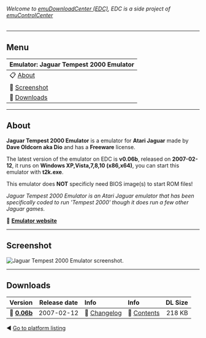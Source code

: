 ###### Welcome to [emuDownloadCenter (EDC)](https://github.com/PhoenixInteractiveNL/emuDownloadCenter/wiki/), EDC is a side project of [emuControlCenter](https://github.com/PhoenixInteractiveNL/emuControlCenter/wiki/)
***
## Menu
| **Emulator: Jaguar Tempest 2000 Emulator** |
|:---------|
| :clipboard: [About](#about) |
| :sunrise: [Screenshot](#screenshot) |
| :floppy_disk: [Downloads](#downloads) |
***
## About
**Jaguar Tempest 2000 Emulator** is a emulator for **Atari Jaguar** made by **Dave Oldcorn aka Dio** and has a **Freeware** license.

The latest version of the emulator on EDC is **v0.06b**, released on **2007-02-12**, it runs on **Windows XP,Vista,7,8,10 (x86,x64)**, you can start this emulator with **t2k.exe**.

This emulator does **NOT** specificly need BIOS image(s) to start ROM files!

_Jaguar Tempest 2000 Emulator is an Atari Jaguar emulator that has been specifically coded to run 'Tempest 2000' though it does run a few other Jaguar games._

:link: [**Emulator website**](http://www.yakyak.org/viewtopic.php?f=5&t=41691)
***
## Screenshot
![](https://raw.githubusercontent.com/PhoenixInteractiveNL/emuDownloadCenter/master/hooks/t2k/screen.jpg "Jaguar Tempest 2000 Emulator screenshot.")
***
## Downloads
| Version  | Release date  | Info       | Info       | DL Size    |
|:---------|:-------------:|:-----------|:-----------|-----------:|
| :floppy_disk: [**0.06b**](https://github.com/PhoenixInteractiveNL/edc-repo0003/raw/master/t2k/0.06b.7z) | 2007-02-12 | :page_facing_up: [Changelog](https://github.com/PhoenixInteractiveNL/edc-repo0003/blob/master/t2k/0.06b_changelog.txt) | :mag_right: [Contents](https://github.com/PhoenixInteractiveNL/edc-repo0003/blob/master/t2k/0.06b_contents.txt) | 218 KB |

:arrow_backward: [Go to platform listing](https://github.com/PhoenixInteractiveNL/emuDownloadCenter/wiki/EDC-Platform-List)
